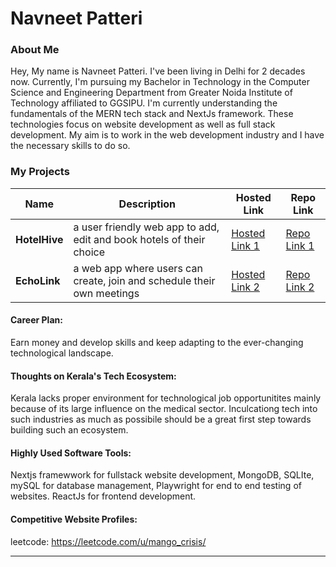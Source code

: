 # Navneet Patteri 

### About Me

Hey, My name is Navneet Patteri. I've been living in Delhi for 2 decades now. Currently, I'm pursuing my Bachelor in Technology in the Computer Science and Engineering Department from Greater Noida Institute of Technology affiliated to GGSIPU.
I'm currently understanding the fundamentals of the MERN tech stack and NextJs framework. These technologies focus on website development as well as full stack development. My aim is to work in the web development industry and I have the necessary skills to do so.



### My Projects

| Name                | Description                                                               | Hosted Link                              | Repo Link                                                      |
|---------------------|---------------------------------------------------------------------------|------------------------------------------|----------------------------------------------------------------|
| **HotelHive**       | a user friendly web app to add, edit and book hotels of their choice      | [Hosted Link 1]([https://example.com](https://booking-app-n1g0.onrender.com/))    | [Repo Link 1](https://github.com/navneetp1/booking-app)     |
| **EchoLink**        | a web app where users can create, join and schedule their own meetings    | [Hosted Link 2]([https://example.com](https://echo-link.vercel.app/))    | [Repo Link 2](https://github.com/navneetp1/echoLink)             |


#### Career Plan:

Earn money and develop skills and keep adapting to the ever-changing technological landscape.

#### Thoughts on Kerala's Tech Ecosystem:

Kerala lacks proper environment for technological job opportunitites mainly because of its large influence on the medical sector. Inculcationg tech into such industries as much as possibile should be a great first step towards building such an ecosystem.


#### Highly Used Software Tools:

Nextjs framewwork for fullstack website development, MongoDB, SQLIte, mySQL for database management, Playwright for end to end testing of websites. ReactJs for frontend development.

#### Competitive Website Profiles:

leetcode: https://leetcode.com/u/mango_crisis/

---
